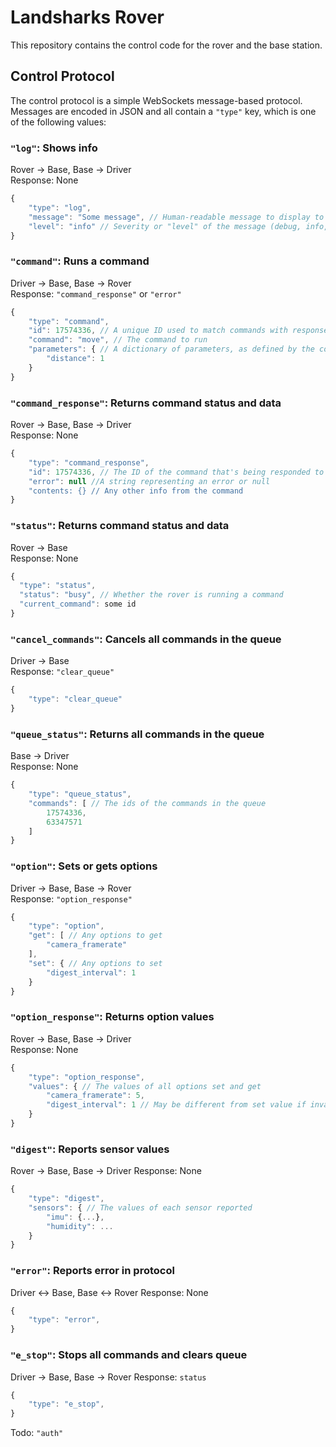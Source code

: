 # Landsharks Rover
This repository contains the control code for the rover and the base station.
## Control Protocol
The control protocol is a simple WebSockets message-based protocol. Messages are
encoded in JSON and all contain a `"type"` key, which is one of the following values:
### `"log"`: Shows info
Rover -> Base, Base -> Driver  
Response: None
```js
{
    "type": "log",
    "message": "Some message", // Human-readable message to display to the driver
    "level": "info" // Severity or "level" of the message (debug, info, warning, error)
}
```
### `"command"`: Runs a command
Driver -> Base, Base -> Rover  
Response: `"command_response"` or `"error"`
```js
{
    "type": "command",
    "id": 17574336, // A unique ID used to match commands with responses
    "command": "move", // The command to run
    "parameters": { // A dictionary of parameters, as defined by the command
        "distance": 1
    }
}
```
### `"command_response"`: Returns command status and data
Rover -> Base, Base -> Driver  
Response: None
```js
{
    "type": "command_response",
    "id": 17574336, // The ID of the command that's being responded to
    "error": null //A string representing an error or null
    "contents: {} // Any other info from the command
}
```
### `"status"`: Returns command status and data
Rover -> Base  
Response: None
```js
{
  "type": "status",
  "status": "busy", // Whether the rover is running a command
  "current_command": some id
}
```
### `"cancel_commands"`: Cancels all commands in the queue
Driver -> Base  
Response: `"clear_queue"`
```js
{
    "type": "clear_queue"
}
```
### `"queue_status"`: Returns all commands in the queue
Base -> Driver  
Response: None
```js
{
    "type": "queue_status",
    "commands": [ // The ids of the commands in the queue
        17574336,
        63347571
    ]
}
```
### `"option"`: Sets or gets options
Driver -> Base, Base -> Rover  
Response: `"option_response"`
```js
{
    "type": "option",
    "get": [ // Any options to get
        "camera_framerate"
    ],
    "set": { // Any options to set
        "digest_interval": 1
    }
}
```
### `"option_response"`: Returns option values
Rover -> Base, Base -> Driver  
Response: None
```js
{
    "type": "option_response",
    "values": { // The values of all options set and get
        "camera_framerate": 5,
        "digest_interval": 1 // May be different from set value if invalid
    }
}
```
### `"digest"`: Reports sensor values
Rover -> Base, Base -> Driver
Response: None
```js
{
    "type": "digest",
    "sensors": { // The values of each sensor reported
        "imu": {...},
        "humidity": ... 
    }
}
```
### `"error"`: Reports error in protocol
Driver <-> Base, Base <-> Rover
Response: None
```js
{
    "type": "error",
}
```
### `"e_stop"`: Stops all commands and clears queue
Driver -> Base, Base -> Rover
Response: `status`
```js
{
    "type": "e_stop",
}
```
Todo: `"auth"`